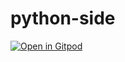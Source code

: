 # python-side 

[![Open in Gitpod](https://gitpod.io/button/open-in-gitpod.svg)](https://gitpod.io/#https://github.com/AndreaBiondaro/python-side)
